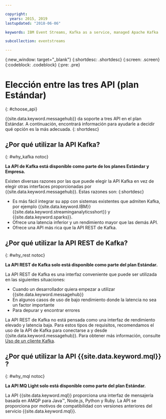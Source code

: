 ```yaml
---

copyright:
  years: 2015, 2019
lastupdated: "2018-06-06"

keywords: IBM Event Streams, Kafka as a service, managed Apache Kafka

subcollection: eventstreams

---
```


{:new_window: target="_blank"}
{:shortdesc: .shortdesc}
{:screen: .screen}
{:codeblock: .codeblock}
{:pre: .pre}

# Elección entre las tres API (plan Estándar)
{: #choose_api}

{{site.data.keyword.messagehub}} da soporte a tres API en el plan Estándar. A continuación, encontrará información para ayudarle a decidir qué opción es la más adecuada.
{: shortdesc}

## ¿Por qué utilizar la API Kafka?
{: #why_kafka notoc}

**La API de Kafka está disponible como parte de los planes Estándar y Empresa.**
<br/>

Existen diversas razones por las que puede elegir la API Kafka en vez de elegir otras interfaces proporcionadas
por
{{site.data.keyword.messagehub}}. Estas razones son:
{:shortdesc}


* Es más fácil integrar su app con sistemas existentes que admiten Kafka, por ejemplo {{site.data.keyword.IBM}} {{site.data.keyword.streaminganalyticsshort}} y {{site.data.keyword.sparks}}.
* Ofrece una latencia inferior y un rendimiento mayor que las demás API.
* Ofrece una API más rica que la API REST de Kafka.

## ¿Por qué utilizar la API REST de Kafka?
{: #why_rest notoc}

**La API REST de Kafka solo está disponible como parte del plan Estándar.**
<br/>

La API REST de Kafka es una interfaz conveniente que puede ser utilizada en las siguientes situaciones:  

* Cuando un desarrollador quiera empezar a utilizar {{site.data.keyword.messagehub}}
* En algunos casos de uso de bajo rendimiento donde la latencia no sea un factor importante
* Para depurar y encontrar errores

La API REST de Kafka no está pensada como una interfaz de rendimiento elevado y latencia baja. ​Para estos tipos de requisitos, recomendamos el uso de la API de Kafka para conectarse a y desde {{site.data.keyword.messagehub}}. Para obtener más información, consulte [Uso de un cliente Kafka](/docs/services/EventStreams?topic=eventstreams-kafka_using#kafka_using).

## ¿Por qué utilizar la API {{site.data.keyword.mql}} ?
{: #why_mql notoc}

**La API MQ Light solo está disponible como parte del plan Estándar.**
<br/>

La API {{site.data.keyword.mql}} proporciona una interfaz de mensajería basada en AMQP para Java™, Node.js, Python y Ruby. La API se proporciona por motivos de compatibilidad con versiones anteriores del servicio {{site.data.keyword.mql}}.
















